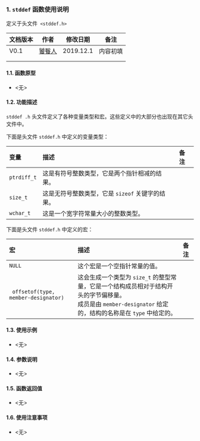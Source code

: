 ### 1. `stddef` 函数使用说明

定义于头文件` <stddef.h>`



| 文档版本 |   作者   |  修改日期  |     备注     |
| ------------- | ---------- | -------------- | ------------- |
| V0.1         |  [饕餮人](admin@taotieren.com)  | 2019.12.1 | 内容初填 |
|                  |              |                    |                  |
|                  |              |                    |                  |





#### 1.1. 函数原型
- <无>



#### 1.2. 功能描述

`stddef .h` 头文件定义了各种变量类型和宏。这些定义中的大部分也出现在其它头文件中。

下面是头文件 `stddef.h` 中定义的变量类型：

| 变量          | 描述                                                                                    | 备注 |
| :------------ | :------------------------------------------------------------------------ | :------ |
| `ptrdiff_t`  | 这是有符号整数类型，它是两个指针相减的结果。    |          |
| `size_t`     | 这是无符号整数类型，它是 `sizeof` 关键字的结果。 |          |
| `wchar_t` | 这是一个宽字符常量大小的整数类型。	                     |          |


下面是头文件 `stddef.h` 中定义的宏：

| 宏                                                            | 描述                                                                                                                                                                                                                                                                                                        | 备注 |
| :-------------------------------------------------- | :-------------------------------------------------------------------------------------------------------------------------------------------------------------------------------------------------------------------------------------------------- | :------ |
| `NULL`                                                    | 这个宏是一个空指针常量的值。                                                                                                                                                                                                                                                        |          |
| `	offsetof(type, member-designator)` | 这会生成一个类型为 `size_t` 的整型常量，它是一个结构成员相对于结构开头的字节偏移量。<br>成员是由 `member-designator` 给定的，结构的名称是在 `type` 中给定的。 |          |





#### 1.3. 使用示例

- <无>






#### 1.4. 参数说明
- <无>








#### 1.5. 函数返回值
- <无>








#### 1.6. 使用注意事项
- <无>
